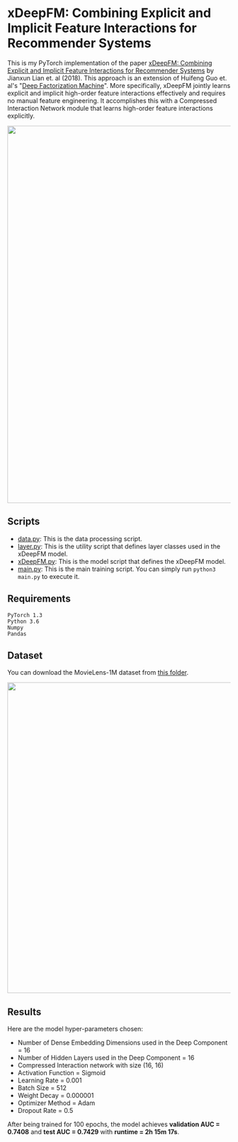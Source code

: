 # xDeepFM: Combining Explicit and Implicit Feature Interactions for Recommender Systems

This is my PyTorch implementation of the paper [xDeepFM: Combining Explicit and Implicit Feature Interactions for Recommender Systems](https://arxiv.org/pdf/1803.05170.pdf) by Jianxun Lian et. al (2018).
This approach is an extension of Huifeng Guo et. al's "[Deep Factorization Machine](https://github.com/khanhnamle1994/transfer-rec/tree/master/Multilayer-Perceptron-Experiments/DeepFM-PyTorch)".
More specifically, xDeepFM jointly learns explicit and implicit high-order feature interactions effectively and requires no manual feature engineering.
It accomplishes this with a Compressed Interaction Network module that learns high-order feature interactions explicitly.

<img src="https://github.com/khanhnamle1994/transfer-rec/blob/master/Multilayer-Perceptron-Experiments/xDeepFM-PyTorch/pics/Figure4.png" width="850">

## Scripts
* [data.py](https://github.com/khanhnamle1994/transfer-rec/blob/master/Multilayer-Perceptron-Experiments/xDeepFM-PyTorch/data.py): This is the data processing script.
* [layer.py](https://github.com/khanhnamle1994/transfer-rec/blob/master/Multilayer-Perceptron-Experiments/xDeepFM-PyTorch/layer.py): This is the utility script that defines layer classes used in the xDeepFM model.
* [xDeepFM.py](https://github.com/khanhnamle1994/transfer-rec/blob/master/Multilayer-Perceptron-Experiments/xDeepFM-PyTorch/xDeepFM.py): This is the model script that defines the xDeepFM model.
* [main.py](https://github.com/khanhnamle1994/transfer-rec/blob/master/Multilayer-Perceptron-Experiments/xDeepFM-PyTorch/main.py): This is the main training script. You can simply run `python3 main.py` to execute it.

## Requirements

```
PyTorch 1.3
Python 3.6
Numpy
Pandas
```

## Dataset
You can download the MovieLens-1M dataset from [this folder](https://github.com/khanhnamle1994/transfer-rec/tree/master/ml-1m).

<img src="https://github.com/khanhnamle1994/transfer-rec/blob/master/Multilayer-Perceptron-Experiments/xDeepFM-PyTorch/pics/Figure5.png" width="700">

## Results
Here are the model hyper-parameters chosen:
- Number of Dense Embedding Dimensions used in the Deep Component = 16
- Number of Hidden Layers used in the Deep Component = 16
- Compressed Interaction network with size (16, 16)
- Activation Function = Sigmoid
- Learning Rate = 0.001
- Batch Size = 512
- Weight Decay = 0.000001
- Optimizer Method = Adam
- Dropout Rate = 0.5

After being trained for 100 epochs, the model achieves **validation AUC = 0.7408** and **test AUC = 0.7429** with **runtime = 2h 15m 17s**.